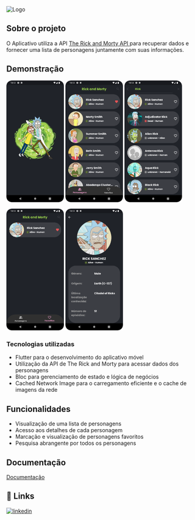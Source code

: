 
![Logo](https://upload.wikimedia.org/wikipedia/commons/thumb/b/b1/Rick_and_Morty.svg/1280px-Rick_and_Morty.svg.png)

## Sobre o projeto

O Aplicativo utiliza a API [The Rick and Morty API
](https://rickandmortyapi.com) para recuperar dados e fornecer uma lista de personagens juntamente com suas informações.


## Demonstração
<p>
<img src="screenshots/Screenshot_Splash_Page.png" width="30%">
<img src="screenshots/Screenshot_Home_Page.png" width="30%">
<img src="screenshots/Screenshot_Search_Page.png" width="30%">
</p>

<p>
<img src="screenshots/Screenshot_Favorite_Page.png" width="30%">
<img src="screenshots/Screenshot_Details_Page.png" width="30%">
</p>



### Tecnologias utilizadas

- Flutter para o desenvolvimento do aplicativo móvel
- Utilização da API de The Rick and Morty para acessar dados dos personagens
- Bloc para gerenciamento de estado e lógica de negócios
- Cached Network Image para o carregamento eficiente e o cache de imagens da rede
## Funcionalidades

- Visualização de uma lista de personagens
- Acesso aos detalhes de cada personagem
- Marcação e visualização de personagens favoritos
- Pesquisa abrangente por todos os personagens


## Documentação

[Documentação](https://rickandmortyapi.com/documentation)


## 🔗 Links
[![linkedin](https://img.shields.io/badge/linkedin-0A66C2?style=for-the-badge&logo=linkedin&logoColor=white)](https://www.linkedin.com/in/waney-martins-838169231/)

